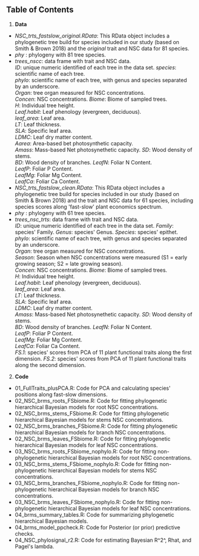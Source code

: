 ## Table of Contents  
1. **Data**  
  + *NSC_trts_fastslow_original.RData*: This RData object includes a phylogenetic tree build for species included in our study (based on Smith & Brown 2018) and the _original_ trait and NSC data for 81 species.  
+ *phy* : phylogeny with 81 tree species.  
+ *trees_nscc*: data frame with trait and NSC data.  
_ID_: unique numeric identified of each tree in the data set.
_species_: scientific name of each tree.  
_phylo_: scientific name of each tree, with genus and species separated by an underscore.  
_Organ_: tree organ measured for NSC concentrations.  
_Concen_: NSC concentrations. 
_Biome_: Biome of sampled trees.  
_H_: Individual tree height.  
_Leaf.habit_: Leaf phenology (evergreen, deciduous).   
_leaf_area_: Leaf area.  
_LT_: Leaf thickness.  
_SLA_: Specific leaf area.    
_LDMC_: Leaf dry matter content.  
_Aarea_: Area-based bet photosynthetic capacity.  
_Amass_: Mass-based Net photosynethetic capacity.
_SD_: Wood density of stems.  
_BD_: Wood density of branches.
_LeafN_: Foliar N Content.  
_LeafP_: Foliar P Content.  
_LeafMg_: Foliar Mg Content.  
_LeafCa_: Foliar Ca Content.  
+ *NSC_trts_fastslow_clean.RData*: This RData object includes a phylogenetic tree build for species included in our study (based on Smith & Brown 2018) and the trait and NSC data for 61 species, including species scores along 'fast-slow' plant economics spectrum.    
+ _phy_ : phylogeny with 61 tree species.  
+ *trees_nsc_trts*: data frame with trait and NSC data.  
_ID_: unique numeric identified of each tree in the data set.
_Family_: species' Family.
      _Genus_: species' Genus.
_Species_: species' epithet.  
      _phylo_: scientific name of each tree, with genus and species separated by an underscore.  
      _Organ_: tree organ measured for NSC concentrations.  
      _Season_: Season when NSC concentrations were measured (S1 = early growing season; S2 = late growing season).  
      _Concen_: NSC concentrations. 
      _Biome_: Biome of sampled trees.  
      _H_: Individual tree height.  
      _Leaf.habit_: Leaf phenology (evergreen, deciduous).   
      _leaf_area_: Leaf area.  
      _LT_: Leaf thickness.  
      _SLA_: Specific leaf area.    
      _LDMC_: Leaf dry matter content.    
      _Amass_: Mass-based Net photosynethetic capacity.
      _SD_: Wood density of stems.  
      _BD_: Wood density of branches.
      _LeafN_: Foliar N Content.  
      _LeafP_: Foliar P Content.  
      _LeafMg_: Foliar Mg Content.  
      _LeafCa_: Foliar Ca Content.  
      _FS.1_: species' scores from PCA of 11 plant functional traits along the first dimension. 
_FS.2_: species' scores from PCA of 11 plant functional traits along the second dimension. 
2. **Code**    

+ 01_FullTraits_plusPCA.R: Code for PCA and calculating species' positions along fast-slow dimensions.  
+ 02_NSC_brms_roots_FSbiome.R: Code for fitting phylogenetic hierarchical Bayesian models for root NSC concentrations.   
+ 02_NSC_brms_stems_FSbiome.R:  Code for fitting phylogenetic hierarchical Bayesian models for stems NSC concentrations.   
+ 02_NSC_brms_branches_FSbiome.R:  Code for fitting phylogenetic hierarchical Bayesian models for branch NSC concentrations.   
+ 02_NSC_brms_leaves_FSbiome.R:  Code for fitting phylogenetic hierarchical Bayesian models for leaf NSC concentrations.   
+ 03_NSC_brms_roots_FSbiome_nophylo.R: Code for fitting non-phylogenetic hierarchical Bayesian models for root NSC concentrations.   
+ 03_NSC_brms_stems_FSbiome_nophylo.R:  Code for fitting non-phylogenetic hierarchical Bayesian models for stems NSC concentrations.   
+ 03_NSC_brms_branches_FSbiome_nophylo.R:  Code for fitting non-phylogenetic hierarchical Bayesian models for branch NSC concentrations.   
+ 03_NSC_brms_leaves_FSbiome_nophylo.R:  Code for fitting non-phylogenetic hierarchical Bayesian models for leaf NSC concentrations.   
+ 04_brms_summary_tables.R: Code for summarizing phylogenetic hierarchical Bayesian models.  
+ 04_brms_model_ppcheck.R: Code for Posterior (or prior) predictive checks.    
+ 04_NSC_phylosignal_r2.R: Code for estimating Bayesian R^2^, Rhat, and Pagel's lambda.    
